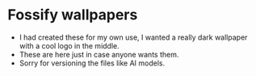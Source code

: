 # Fossify wallpapers

 - I had created these for my own use, I wanted a really dark wallpaper with a cool logo in the middle.
 - These are here just in case anyone wants them.
 - Sorry for versioning the files like AI models. 